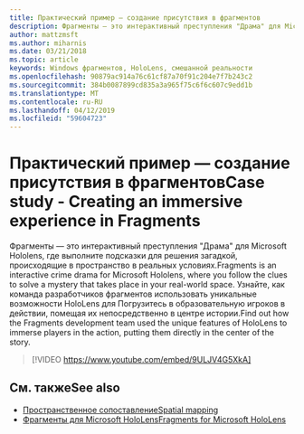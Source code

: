 ```yaml
---
title: Практический пример — создание присутствия в фрагментов
description: Фрагменты — это интерактивный преступления "Драма" для Microsoft Hololens, где выполните подсказки для решения загадкой, происходящие в пространство в реальных условиях.
author: mattzmsft
ms.author: miharnis
ms.date: 03/21/2018
ms.topic: article
keywords: Windows фрагментов, HoloLens, смешанной реальности
ms.openlocfilehash: 90879ac914a76c61cf87a70f91c204e7f7b243c2
ms.sourcegitcommit: 384b0087899cd835a3a965f75c6f6c607c9edd1b
ms.translationtype: MT
ms.contentlocale: ru-RU
ms.lasthandoff: 04/12/2019
ms.locfileid: "59604723"
---
```

# <a name="case-study---creating-an-immersive-experience-in-fragments"></a><span data-ttu-id="f9093-104">Практический пример — создание присутствия в фрагментов</span><span class="sxs-lookup"><span data-stu-id="f9093-104">Case study - Creating an immersive experience in Fragments</span></span>

<span data-ttu-id="f9093-105">Фрагменты — это интерактивный преступления "Драма" для Microsoft Hololens, где выполните подсказки для решения загадкой, происходящие в пространство в реальных условиях.</span><span class="sxs-lookup"><span data-stu-id="f9093-105">Fragments is an interactive crime drama for Microsoft Hololens, where you follow the clues to solve a mystery that takes place in your real-world space.</span></span> <span data-ttu-id="f9093-106">Узнайте, как команда разработчиков фрагментов использовать уникальные возможности HoloLens для Погрузитесь в образовательную игроков в действии, помещая их непосредственно в центре истории.</span><span class="sxs-lookup"><span data-stu-id="f9093-106">Find out how the Fragments development team used the unique features of HoloLens to immerse players in the action, putting them directly in the center of the story.</span></span>



>[!VIDEO https://www.youtube.com/embed/9ULJV4G5XkA]

## <a name="see-also"></a><span data-ttu-id="f9093-107">См. также</span><span class="sxs-lookup"><span data-stu-id="f9093-107">See also</span></span>
* [<span data-ttu-id="f9093-108">Пространственное сопоставление</span><span class="sxs-lookup"><span data-stu-id="f9093-108">Spatial mapping</span></span>](spatial-mapping.md)
* [<span data-ttu-id="f9093-109">Фрагменты для Microsoft HoloLens</span><span class="sxs-lookup"><span data-stu-id="f9093-109">Fragments for Microsoft HoloLens</span></span>](https://www.microsoft.com/p/fragments/9nblggh5ggm8)
